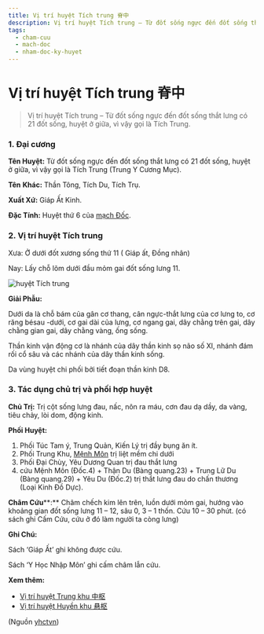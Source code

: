 ```yaml
---
title: Vị trí huyệt Tích trung 脊中
description: Vị trí huyệt Tích trung – Từ đốt sống ngực đến đốt sống thắt lưng có 21 đốt sống, huyệt ở giữa, vì vậy gọi là Tích Trung.
tags:
  - cham-cuu
  - mach-doc
  - nham-doc-ky-huyet
---
```


# Vị trí huyệt Tích trung 脊中 

> Vị trí huyệt Tích trung – Từ đốt sống ngực đến đốt sống thắt lưng có 21 đốt sống, huyệt ở giữa, vì vậy gọi là Tích Trung.

### 1. Đại cương

**Tên Huyệt:** Từ đốt sống ngực đến đốt sống thắt lưng có 21 đốt sống, huyệt ở giữa, vì vậy gọi là Tích Trung (Trung Y Cương Mục).

**Tên** **Khác:** Thần Tông, Tích Du, Tích Trụ.

**Xuất Xứ:** Giáp Ất Kinh.

**Đặc Tính:** Huyệt thứ 6 của [mạch Đốc](/yhctvn/dai-cuong-mach-doc).

### 2. Vị trí huyệt Tích trung

Xưa: Ở dưới đốt xương sống thứ 11 ( Giáp ất, Đồng nhân)

Nay: Lấy chỗ lõm dưới đầu mỏm gai đốt sống lưng 11.

![huyệt Tích trung](/imgs/yhctvn/huyet-tich-trung-300x168.jpg)

**Giải Phẫu:**

Dưới da là chỗ bám của gân cơ thang, cân ngực-thắt lưng của cơ lưng to, cơ răng bésau -dưới, cơ gai dài của lưng, cơ ngang gai, dây chằng trên gai, dây chằng gian gai, dây chằng vàng, ống sống.

Thần kinh vận động cơ là nhánh của dây thần kinh sọ não số XI, nhánh đám rối cổ sâu và các nhánh của dây thần kinh sống.

Da vùng huyệt chi phối bởi tiết đoạn thần kinh D8.

### 3. Tác dụng chủ trị và phối hợp huyệt

**Chủ Trị:** Trị cột sống lưng đau, nấc, nôn ra máu, cơn đau dạ dầy, da vàng, tiêu chảy, lòi dom, động kinh.

**Phối Huyệt:**

1. Phối Túc Tam ý, Trung Quản, Kiến Lý trị đầy bụng ăn ít.
2. Phối Trung Khu, [Mệnh Môn](/yhctvn/vi-tri-huyet-menh-mon-%e5%91%bd%e9%97%a8) trị liệt mềm chi dưới
3. Phối Đại Chùy, Yêu Dương Quan trị đau thắt lưng
4. cứu Mệnh Môn (Đốc.4) + Thận Du (Bàng quang.23) + Trung Lữ Du (Bàng quang.29) + Yêu Du (Đốc.2) trị thắt lưng đau do chấn thương (Loại Kinh Đồ Dực).

**Châm Cứu****:** Châm chếch kim lên trên, luồn dưới mỏm gai, hướng vào khoảng gian đốt sống lưng 11 – 12, sâu 0, 3 – 1 thốn. Cứu 10 – 30 phút. (có sách ghi Cấm Cứu, cứu ở đó làm người ta còng lưng)

**Ghi Chú:**

Sách ‘Giáp Ất’ ghi không được cứu.

Sách ‘Y Học Nhập Môn’ ghi cấm châm lẫn cứu.

**Xem thêm:**

* [Vị trí huyệt Trung khu 中枢](/yhctvn/vi-tri-huyet-trung-khu-%e4%b8%ad%e6%9e%a2)
* [Vị trí huyệt Huyền khu 悬枢](/yhctvn/vi-tri-huyet-huyen-khu-%e6%82%ac%e6%9e%a2)

(Nguồn <a href="https://yhctvn.com/vi-tri-huyet-tich-trung-%e8%84%8a%e4%b8%ad/" target="_blank">yhctvn</a>)
